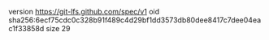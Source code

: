 version https://git-lfs.github.com/spec/v1
oid sha256:6ecf75cdc0c328b91f489c4d29bf1dd3573db80dee8417c7dee04eac1f33858d
size 29
